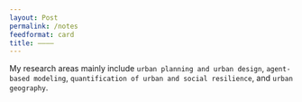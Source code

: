 ```yaml
---
layout: Post
permalink: /notes
feedformat: card
title: ————
---
```


My research areas mainly include `urban planning and urban design`, `agent-based modeling`, `quantification of urban and social resilience`, and `urban geography`.

